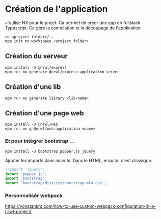# Création de l'application

J'utilise NX pour le projet. Ca permet de créer une app en fullstack Typescript. Ca gère la compilation et le découpage de l'application.

```
cd <project folder>/..
npm init nx-workspace <project folder>
```

## Création du serveur

```
npm install -D @nrwl/express
npm run nx generate @nrwl/express:application server
```

## Création d'une lib

```
npm run nx generate library <lib-name>
```

## Création d'une page web

```
npm install -D @nrwl/web
npm run nx g @nrwl/web:application <name>
```

### Et pour intégrer bootstrap ...

```
npm install -D bootstrap popper.js jquery
```

Ajouter les imports dans main.ts. Dans le HTML, ensuite, c'est classique.

```javascript
//import 'jquery';
import 'popper.js';
import 'bootstrap';
import 'bootstrap/dist/css/bootstrap.min.css';
```

### Personnalisér webpack

https://yonatankra.com/how-to-use-custom-webpack-configuration-in-a-nrwl-project/